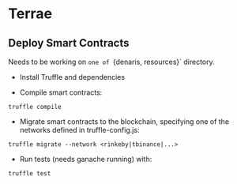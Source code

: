 # Terrae

## Deploy Smart Contracts

Needs to be working on `one of `{denaris, resources}` directory.

- Install Truffle and dependencies

- Compile smart contracts:

```
truffle compile
```

- Migrate smart contracts to the blockchain, specifying one of the networks defined in truffle-config.js:

```
truffle migrate --network <rinkeby|tbinance|...>
```

- Run tests (needs ganache running) with:

```
truffle test
```
